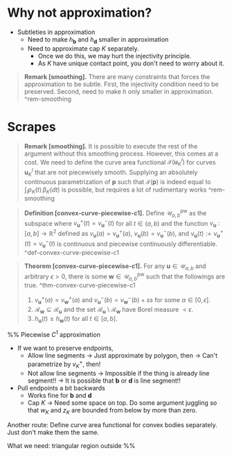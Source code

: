 # Why not approximation?

- Subtleties in approximation
	- Need to make $h_{\mathbf{b}}$ and $h_{\mathbf{d}}$ smaller in approximation
	- Need to approximate cap $K$ separately.
		- Once we do this, we may hurt the injectivity principle.
		- As $K$ have unique contact point, you don't need to worry about it.

> __Remark [smoothing].__ There are many constraints that forces the approximation to be subtle. First, the injectivity condition need to be preserved. Second, need to make $h$ only smaller in approximation. ^rem-smoothing

# Scrapes

> __Remark [smoothing].__ It is possible to execute the rest of the argument without this smoothing process. However, this comes at a cost. We need to define the curve area functional $\mathcal{I}(\mathbf{u}_K^I)$ for curves $\mathbf{u}_K^I$ that are not piecewisely smooth. Supplying an absolutely continuous parametrization of $\mathbf{p}$ such that $\mathcal{I}(\mathbf{p})$ is indeed equal to $\int_{I} p_K(t)\,\beta_K(dt)$ is possible, but requires a lot of rudimentary works ^rem-smoothing

> __Definition [convex-curve-piecewise-c1].__ Define $\mathcal{U}_{a, b}^{\text{pw}}$ as the subspace where $v_{\mathbf{u}}^+(t) = v_{\mathbf{u}}^-(t)$ for all $t \in (a, b)$ and the function $v_\mathbf{u} : [a, b] \to \mathbb{R}^2$ defined as $v_{\mathbf{u}}(a) = v_{\mathbf{u}}^+(a)$, $v_{\mathbf{u}}(b) = v_{\mathbf{u}}^-(b)$, and $v_{\mathbf{u}}(t) := v_{\mathbf{u}}^+(t) = v_{\mathbf{u}}^-(t)$ is continuous and piecewise continuously differentiable. ^def-convex-curve-piecewise-c1

> __Theorem [convex-curve-piecewise-c1].__ For any $\mathbf{u} \in \mathcal{U}_{a, b}$ and arbitrary $\epsilon > 0$, there is some $\mathbf{w} \in \mathcal{U}_{a, b}^{\text{pw}}$ such that the followings are true. ^thm-convex-curve-piecewise-c1
> 
> 1. $v_{\mathbf{u}}^+(a) = v_{\mathbf{w}}^+(a)$ and $v_{\mathbf{u}}^-(b) = v_{\mathbf{w}}^-(b) + ss$ for some $\alpha \in [0, \epsilon]$.
> 2. $\mathcal{R}_{\mathbf{w}} \subseteq \mathcal{R}_{\mathbf{u}}$ and the set $\mathcal{R}_\mathbf{u} \setminus \mathcal{R}_{\mathbf{w}}$ have Borel measure $< \epsilon$.
> 3. $h_{\mathbf{u}}(t) \geq h_{\mathbf{w}}(t)$ for all $t \in [a, b]$.


%%
Piecewise $C^1$ approximation

- If we want to preserve endpoints,
	- Allow line segments -> Just approximate by polygon, then -> Can't parametrize by $v_K^+$, then!
	- Not allow line segments -> Impossible if the thing is already line segment!! -> It is possible that $\mathbf{b}$ or $\mathbf{d}$ is line segment!!
- Pull endpoints a bit backwards
	- Works fine for $\mathbf{b}$ and $\mathbf{d}$
	- Cap $K$ -> Need some space on top. Do some argument juggling so that $w_K$ and $z_K$ are bounded from below by more than zero.

Another route: Define curve area functional for convex bodies separately. Just don't make them the same.

What we need: triangular region outside
%%